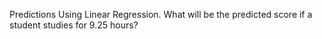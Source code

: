 Predictions Using Linear Regression.
What will be the predicted score if a student studies for 9.25 hours?
